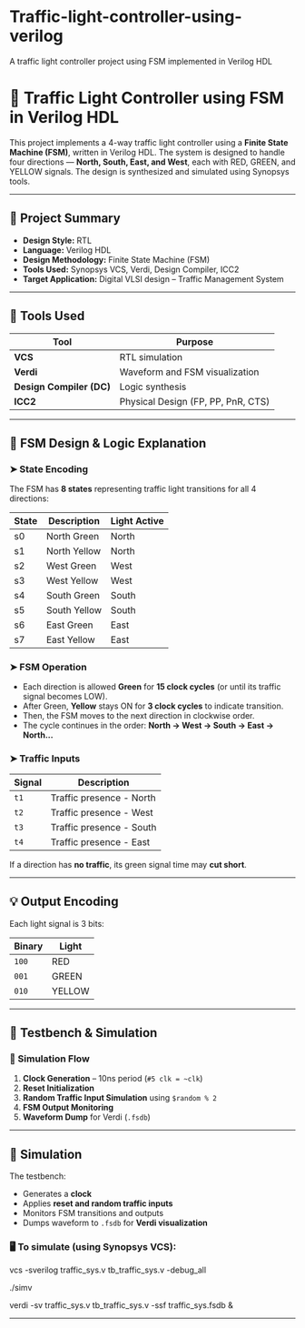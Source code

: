 # Traffic-light-controller-using-verilog
A traffic light controller project using FSM implemented in Verilog HDL
# 🚦 Traffic Light Controller using FSM in Verilog HDL

This project implements a 4-way traffic light controller using a **Finite State Machine (FSM)**, written in Verilog HDL. The system is designed to handle four directions — **North, South, East, and West**, each with RED, GREEN, and YELLOW signals. The design is synthesized and simulated using Synopsys tools.

---

## 📌 Project Summary

- **Design Style:** RTL
- **Language:** Verilog HDL
- **Design Methodology:** Finite State Machine (FSM)
- **Tools Used:** Synopsys VCS, Verdi, Design Compiler, ICC2
- **Target Application:** Digital VLSI design – Traffic Management System

---

## 🔧 Tools Used

| Tool         | Purpose                         |
|--------------|----------------------------------|
| **VCS**      | RTL simulation                   |
| **Verdi**    | Waveform and FSM visualization   |
| **Design Compiler (DC)** | Logic synthesis      |
| **ICC2**     | Physical Design (FP, PP, PnR, CTS) |

---

## 🔁 FSM Design & Logic Explanation

### ➤ State Encoding

The FSM has **8 states** representing traffic light transitions for all 4 directions:

| State | Description                    | Light Active |
|-------|--------------------------------|--------------|
| s0    | North Green                    | North        |
| s1    | North Yellow                   | North        |
| s2    | West Green                     | West         |
| s3    | West Yellow                    | West         |
| s4    | South Green                    | South        |
| s5    | South Yellow                   | South        |
| s6    | East Green                     | East         |
| s7    | East Yellow                    | East         |

### ➤ FSM Operation

- Each direction is allowed **Green** for **15 clock cycles** (or until its traffic signal becomes LOW).
- After Green, **Yellow** stays ON for **3 clock cycles** to indicate transition.
- Then, the FSM moves to the next direction in clockwise order.
- The cycle continues in the order: **North → West → South → East → North...**

### ➤ Traffic Inputs

| Signal | Description                |
|--------|----------------------------|
| `t1`   | Traffic presence - North   |
| `t2`   | Traffic presence - West    |
| `t3`   | Traffic presence - South   |
| `t4`   | Traffic presence - East    |

If a direction has **no traffic**, its green signal time may **cut short**.

---

## 💡 Output Encoding

Each light signal is 3 bits:

| Binary | Light |
|--------|-------|
| `100`  | RED   |
| `001`  | GREEN |
| `010`  | YELLOW|

---

## 🧪 Testbench & Simulation

### 🧰 Simulation Flow

1. **Clock Generation** – 10ns period (`#5 clk = ~clk`)
2. **Reset Initialization**
3. **Random Traffic Input Simulation** using `$random % 2`
4. **FSM Output Monitoring**
5. **Waveform Dump** for Verdi (`.fsdb`)
---

## 🧪 Simulation

The testbench:
- Generates a **clock**
- Applies **reset and random traffic inputs**
- Monitors FSM transitions and outputs
- Dumps waveform to `.fsdb` for **Verdi visualization**

### 🖥 To simulate (using Synopsys VCS):
vcs -sverilog traffic_sys.v tb_traffic_sys.v -debug_all

./simv

verdi -sv traffic_sys.v tb_traffic_sys.v -ssf traffic_sys.fsdb &


---

